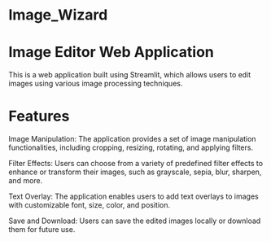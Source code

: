 # Image_Wizard 
# Image Editor Web Application
This is a web application built using Streamlit, which allows users to edit images using various image processing techniques.

# Features
Image Manipulation: The application provides a set of image manipulation functionalities, including cropping, resizing, rotating, and applying filters.

Filter Effects: Users can choose from a variety of predefined filter effects to enhance or transform their images, such as grayscale, sepia, blur, sharpen, and more.

Text Overlay: The application enables users to add text overlays to images with customizable font, size, color, and position.

Save and Download: Users can save the edited images locally or download them for future use.

